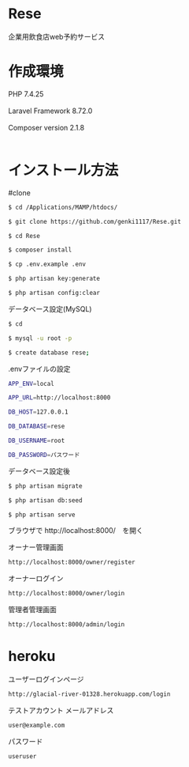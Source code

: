# Rese
企業用飲食店web予約サービス<br>

# 作成環境
PHP 7.4.25<br><br>
Laravel Framework 8.72.0<br><br>
Composer version 2.1.8<br><br>

# インストール方法

#clone
```bash
$ cd /Applications/MAMP/htdocs/

$ git clone https://github.com/genki1117/Rese.git

$ cd Rese

$ composer install

$ cp .env.example .env

$ php artisan key:generate

$ php artisan config:clear
```


データベース設定(MySQL)

```bash
$ cd

$ mysql -u root -p

$ create database rese;
```


.envファイルの設定
```bash
APP_ENV=local

APP_URL=http://localhost:8000

DB_HOST=127.0.0.1

DB_DATABASE=rese

DB_USERNAME=root

DB_PASSWORD=パスワード
```

データベース設定後
```bash
$ php artisan migrate

$ php artisan db:seed

$ php artisan serve
```

ブラウザで http://localhost:8000/　を開く


オーナー管理画面
```bash
http://localhost:8000/owner/register
```
オーナーログイン
```bash
http://localhost:8000/owner/login
```
管理者管理画面
```bash
http://localhost:8000/admin/login
```

# heroku
ユーザーログインページ
```bash
http://glacial-river-01328.herokuapp.com/login
```
テストアカウント
メールアドレス
```bash
user@example.com
```
パスワード
```bash
useruser
```
